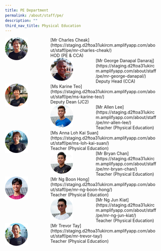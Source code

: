 ```yaml
---
title: PE Department
permalink: /about/staff/pe/
description: ""
third_nav_title: Physical Education
---
```







<div>  
<div style="float: left">  
<img src="/images/PE-Charles-Cheak_s-1.jpg" 
    style="width:50%">
</div>  
<div></div>  
</div>	
[Mr Charles Cheak](https://staging.d2ftoa31ukircm.amplifyapp.com/about/staff/pe/mr-charles-cheak/)
<br>
HOD (PE & CCA)

<div>  
<div style="float: left">  
<img src="/images/PE-George-Danapal_s.jpg" 
    style="width:50%">
</div>  
<div></div>  
</div>	
[Mr George Danapal Danaraj](https://staging.d2ftoa31ukircm.amplifyapp.com/about/staff/pe/mr-george-danapal/)
<br>
Deputy Head (CCA)

<div>  
<div style="float: left">  
<img src="/images/PE-Karine-Teo_s.jpg" 
    style="width:50%">
</div>  
<div></div>  
</div>	
[Ms Karine Teo](https://staging.d2ftoa31ukircm.amplifyapp.com/about/staff/pe/ms-karine-teo/)
<br>
Deputy Dean (JC2)

<div>  
<div style="float: left">  
<img src="/images/PE-Allen-Lee_s.jpg" 
    style="width:50%">
</div>  
<div></div>  
</div>	
[Mr Allen Lee](https://staging.d2ftoa31ukircm.amplifyapp.com/about/staff/pe/mr-allen-lee/)
<br>
Teacher (Physical Education)

<div>  
<div style="float: left">  
<img src="/images/PE-Loh-Kai-Suan_s2.jpg" 
    style="width:50%">
</div>  
<div></div>  
</div>	
[Ms Anna Loh Kai Suan](https://staging.d2ftoa31ukircm.amplifyapp.com/about/staff/pe/ms-loh-kai-suan/)
<br>
Teacher (Physical Education)

<div>  
<div style="float: left">  
<img src="/images/PE-Bryan-Chan_s.jpg" 
    style="width:50%">
</div>  
<div></div>  
</div>	
[Mr Bryan Chan](https://staging.d2ftoa31ukircm.amplifyapp.com/about/staff/pe/mr-bryan-chan/)
<br>
Teacher (Physical Education)

<div>  
<div style="float: left">  
<img src="/images/PE-Ng-Boon-Hong_s.jpg" 
    style="width:50%">
</div>  
<div></div>  
</div>	
[Mr Ng Boon Hong](https://staging.d2ftoa31ukircm.amplifyapp.com/about/staff/pe/mr-ng-boon-hong/)
<br>
Teacher (Physical Education)

<div>  
<div style="float: left">  
<img src="/images/PE-Ng-Jun-Kiat_s.jpg" 
    style="width:50%">
</div>  
<div></div>  
</div>	
[Mr Ng Jun Kiat](https://staging.d2ftoa31ukircm.amplifyapp.com/about/staff/pe/mr-ng-jun-kiat/)
<br>
Teacher (Physical Education)

<div>  
<div style="float: left">  
<img src="/images/PE-Trevor-Tay_s-1.jpg" 
    style="width:50%">
</div>  
<div></div>  
</div>	
[Mr Trevor Tay](https://staging.d2ftoa31ukircm.amplifyapp.com/about/staff/pe/mr-trevor-tay/)
<br>
Teacher (Physical Education)